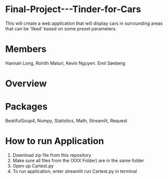 # Final-Project---Tinder-for-Cars

This will create a web application that will display cars in surrounding areas that can be 'liked' based on some preset parameters.

# Members

Hannah Long, Rohith Maturi, Kevin Nguyen. Emil Søeberg

# Overview

# Packages

BeatifulSoup4, Numpy, Statistics, Math, Streamlit, Request

# How to run Application

  1. Download zip file from this repository
  2. Make sure all files from the  (XXX Folder) are in the same folder
  3. Open up Cartest.py
  4. To run application, enter streamlit run Cartest.py in terminal


